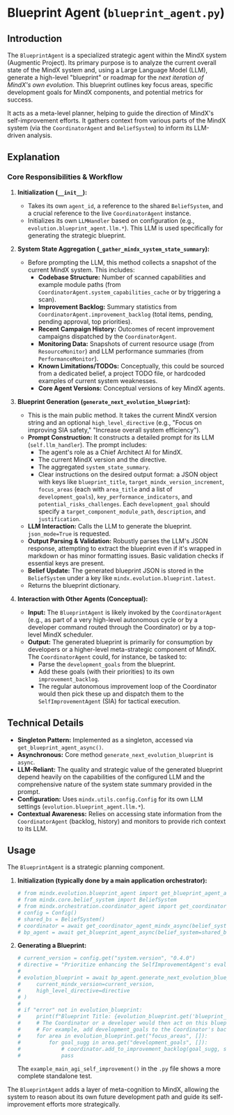 # Blueprint Agent (`blueprint_agent.py`)

## Introduction

The `BlueprintAgent` is a specialized strategic agent within the MindX system (Augmentic Project). Its primary purpose is to analyze the current overall state of the MindX system and, using a Large Language Model (LLM), generate a high-level "blueprint" or roadmap for the *next iteration of MindX's own evolution*. This blueprint outlines key focus areas, specific development goals for MindX components, and potential metrics for success.

It acts as a meta-level planner, helping to guide the direction of MindX's self-improvement efforts. It gathers context from various parts of the MindX system (via the `CoordinatorAgent` and `BeliefSystem`) to inform its LLM-driven analysis.

## Explanation

### Core Responsibilities & Workflow

1.  **Initialization (`__init__`):**
    *   Takes its own `agent_id`, a reference to the shared `BeliefSystem`, and a crucial reference to the live `CoordinatorAgent` instance.
    *   Initializes its own `LLMHandler` based on configuration (e.g., `evolution.blueprint_agent.llm.*`). This LLM is used specifically for generating the strategic blueprint.

2.  **System State Aggregation (`_gather_mindx_system_state_summary`):**
    *   Before prompting the LLM, this method collects a snapshot of the current MindX system. This includes:
        *   **Codebase Structure:** Number of scanned capabilities and example module paths (from `CoordinatorAgent.system_capabilities_cache` or by triggering a scan).
        *   **Improvement Backlog:** Summary statistics from `CoordinatorAgent.improvement_backlog` (total items, pending, pending approval, top priorities).
        *   **Recent Campaign History:** Outcomes of recent improvement campaigns dispatched by the `CoordinatorAgent`.
        *   **Monitoring Data:** Snapshots of current resource usage (from `ResourceMonitor`) and LLM performance summaries (from `PerformanceMonitor`).
        *   **Known Limitations/TODOs:** Conceptually, this could be sourced from a dedicated belief, a project TODO file, or hardcoded examples of current system weaknesses.
        *   **Core Agent Versions:** Conceptual versions of key MindX agents.

3.  **Blueprint Generation (`generate_next_evolution_blueprint`):**
    *   This is the main public method. It takes the current MindX version string and an optional `high_level_directive` (e.g., "Focus on improving SIA safety," "Increase overall system efficiency").
    *   **Prompt Construction:** It constructs a detailed prompt for its LLM (`self.llm_handler`). The prompt includes:
        *   The agent's role as a Chief Architect AI for MindX.
        *   The current MindX version and the directive.
        *   The aggregated `system_state_summary`.
        *   Clear instructions on the desired output format: a JSON object with keys like `blueprint_title`, `target_mindx_version_increment`, `focus_areas` (each with `area_title` and a list of `development_goals`), `key_performance_indicators`, and `potential_risks_challenges`. Each `development_goal` should specify a `target_component_module_path`, `description`, and `justification`.
    *   **LLM Interaction:** Calls the LLM to generate the blueprint. `json_mode=True` is requested.
    *   **Output Parsing & Validation:** Robustly parses the LLM's JSON response, attempting to extract the blueprint even if it's wrapped in markdown or has minor formatting issues. Basic validation checks if essential keys are present.
    *   **Belief Update:** The generated blueprint JSON is stored in the `BeliefSystem` under a key like `mindx.evolution.blueprint.latest`.
    *   Returns the blueprint dictionary.

4.  **Interaction with Other Agents (Conceptual):**
    *   **Input:** The `BlueprintAgent` is likely invoked by the `CoordinatorAgent` (e.g., as part of a very high-level autonomous cycle or by a developer command routed through the Coordinator) or by a top-level MindX scheduler.
    *   **Output:** The generated blueprint is primarily for consumption by developers or a higher-level meta-strategic component of MindX. The `CoordinatorAgent` could, for instance, be tasked to:
        *   Parse the `development_goals` from the blueprint.
        *   Add these goals (with their priorities) to its own `improvement_backlog`.
        *   The regular autonomous improvement loop of the Coordinator would then pick these up and dispatch them to the `SelfImprovementAgent` (SIA) for tactical execution.

## Technical Details

-   **Singleton Pattern:** Implemented as a singleton, accessed via `get_blueprint_agent_async()`.
-   **Asynchronous:** Core method `generate_next_evolution_blueprint` is `async`.
-   **LLM-Reliant:** The quality and strategic value of the generated blueprint depend heavily on the capabilities of the configured LLM and the comprehensive nature of the system state summary provided in the prompt.
-   **Configuration:** Uses `mindx.utils.config.Config` for its own LLM settings (`evolution.blueprint_agent.llm.*`).
-   **Contextual Awareness:** Relies on accessing state information from the `CoordinatorAgent` (backlog, history) and monitors to provide rich context to its LLM.

## Usage

The `BlueprintAgent` is a strategic planning component.

1.  **Initialization (typically done by a main application orchestrator):**
    ```python
    # from mindx.evolution.blueprint_agent import get_blueprint_agent_async
    # from mindx.core.belief_system import BeliefSystem
    # from mindx.orchestration.coordinator_agent import get_coordinator_agent_mindx_async
    # config = Config()
    # shared_bs = BeliefSystem()
    # coordinator = await get_coordinator_agent_mindx_async(belief_system_instance=shared_bs, config_override=config)
    # bp_agent = await get_blueprint_agent_async(belief_system=shared_bs, coordinator_ref=coordinator, config_override=config)
    ```

2.  **Generating a Blueprint:**
    ```python
    # current_version = config.get("system.version", "0.4.0")
    # directive = "Prioritize enhancing the SelfImprovementAgent's evaluation capabilities for the next iteration."
    #
    # evolution_blueprint = await bp_agent.generate_next_evolution_blueprint(
    #     current_mindx_version=current_version,
    #     high_level_directive=directive
    # )
    # 
    # if "error" not in evolution_blueprint:
    #     print(f"Blueprint Title: {evolution_blueprint.get('blueprint_title')}")
    #     # The Coordinator or a developer would then act on this blueprint.
    #     # For example, add development_goals to the Coordinator's backlog.
    #     for area in evolution_blueprint.get("focus_areas", []):
    #         for goal_sugg in area.get("development_goals", []):
    #             # coordinator.add_to_improvement_backlog(goal_sugg, source=f"blueprint_{bp_agent.agent_id}")
    #             pass 
    ```
    The `example_main_agi_self_improvement()` in the `.py` file shows a more complete standalone test.

The `BlueprintAgent` adds a layer of meta-cognition to MindX, allowing the system to reason about its own future development path and guide its self-improvement efforts more strategically.
